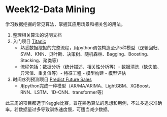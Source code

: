 # Week12-Data Mining
学习数据挖掘的常见算法，掌握其应用场景和相关包的用法。

1. 整理相关算法的说明文档
2. 入门项目 [Titanic](https://www.kaggle.com/competitions/titanic) 
   - 熟悉数据挖掘的完整流程，用python调包构造至少5种模型（逻辑回归、SVM、KNN、贝叶斯、决策树、随机森林、Bagging、Boosting、Stacking、聚类等）
   - 流程包括：数据分析（统计描述、相关性分析等）- 数据清洗（缺失值、异常值、重复值等）- 特征工程 - 模型构建 - 模型评估
3. 时间序列预测项目 [Predict Future Sales](https://www.kaggle.com/competitions/competitive-data-science-predict-future-sales) 
   - 用python完成一种模型（AR/MA/ARIMA、LightGBM、XGBoost、RNN、LSTM、1D-CNN、transformer等）

此三周的项目都选于Kaggle比赛，旨在熟悉算法的思想和用例，不过多追求准确率。若数据量过多导致训练速度慢，可适当减少数据。